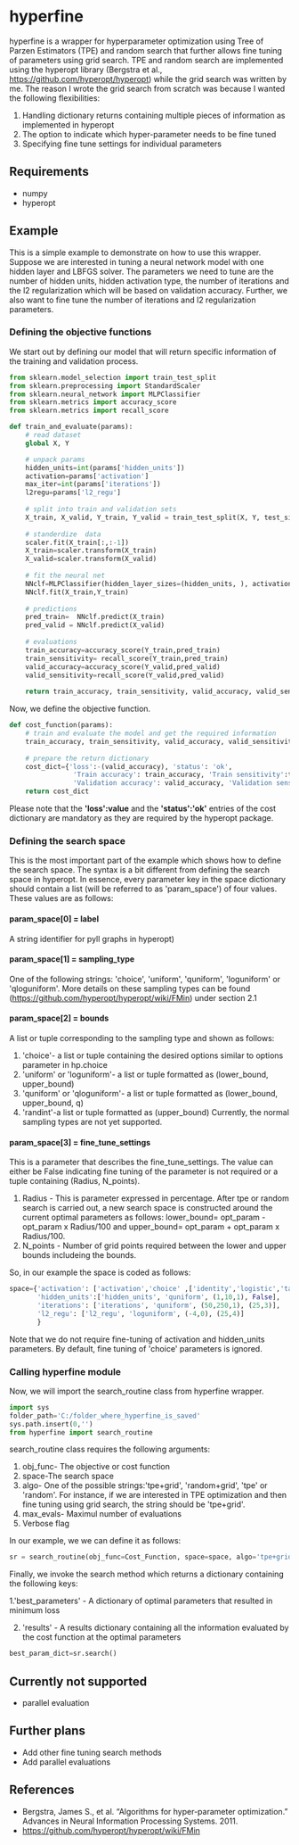 # hyperfine
hyperfine is a wrapper for hyperparameter optimization using Tree of Parzen Estimators (TPE) and random search that further allows fine tuning of parameters using grid search. TPE and random search are implemented using the hyperopt library (Bergstra et al., https://github.com/hyperopt/hyperopt) while the grid search was written by me. The reason I wrote the grid search from scratch was because  I wanted the following flexibilities:
1. Handling dictionary returns containing multiple pieces of information as implemented in hyperopt
2. The option to indicate which hyper-parameter needs to be fine tuned
3. Specifying fine tune settings for individual parameters

## Requirements
- numpy
- hyperopt

## Example
This is a simple example to demonstrate on how to use this wrapper. Suppose we are interested in tuning a neural network model with one hidden layer and LBFGS solver. The parameters we need to tune are the number of hidden units, hidden activation type, the number of iterations and the l2 regularization which will be based on validation accuracy. Further, we also want to fine tune the number of iterations and l2 regularization parameters.

### Defining the objective functions
We start out by defining our model that will return specific information of the training and validation process.
```python
from sklearn.model_selection import train_test_split 
from sklearn.preprocessing import StandardScaler
from sklearn.neural_network import MLPClassifier
from sklearn.metrics import accuracy_score
from sklearn.metrics import recall_score

def train_and_evaluate(params):
    # read dataset
    global X, Y

    # unpack params
    hidden_units=int(params['hidden_units'])
    activation=params['activation']
    max_iter=int(params['iterations'])
    l2regu=params['l2_regu']
    
    # split into train and validation sets
    X_train, X_valid, Y_train, Y_valid = train_test_split(X, Y, test_size=0.2)
    
    # standerdize  data
    scaler.fit(X_train[:,:-1]) 
    X_train=scaler.transform(X_train)
    X_valid=scaler.transform(X_valid)
     
    # fit the neural net
    NNclf=MLPClassifier(hidden_layer_sizes=(hidden_units, ), activation=activation, solver='lbfgs',max_iter = max_iter,alpha=l2regu)
    NNclf.fit(X_train,Y_train) 
    
    # predictions
    pred_train=  NNclf.predict(X_train)
    pred_valid = NNclf.predict(X_valid)
     
    # evaluations
    train_accuracy=accuracy_score(Y_train,pred_train)
    train_sensitivity= recall_score(Y_train,pred_train)
    valid_accuracy=accuracy_score(Y_valid,pred_valid)
    valid_sensitivity=recall_score(Y_valid,pred_valid)
    
    return train_accuracy, train_sensitivity, valid_accuracy, valid_sensitivity
```

Now, we define the objective function.
```python
def cost_function(params):
    # train and evaluate the model and get the required information
    train_accuracy, train_sensitivity, valid_accuracy, valid_sensitivity = train_and_evaluate(params)  
    
    # prepare the return dictionary 
    cost_dict={'loss':-(valid_accuracy), 'status': 'ok',
                'Train accuracy': train_accuracy, 'Train sensitivity':train_sensitivity, 
                'Validation accuracy': valid_accuracy, 'Validation sensitivity': valid_sensitivity}
    return cost_dict
 ```
Please note that the __'loss':value__ and the __'status':'ok'__ entries of the cost dictionary are mandatory as they are required by the hyperopt package.

### Defining the search space
This is the most important part of the example which shows how to define the search space. The syntax is a bit different from defining the search space in hyperopt. In essence, every parameter key in the space dictionary should contain a list (will be referred to as 'param_space') of four values. These values are as follows:

#### param_space[0] = label 
A string identifier for pyll graphs in hyperopt)

#### param_space[1] = sampling_type 
One of the following strings: 'choice', 'uniform', 'quniform', 'loguniform' or 'qloguniform'. More details on these sampling types can be found (https://github.com/hyperopt/hyperopt/wiki/FMin) under section 2.1

#### param_space[2] =  bounds 
A list or tuple corresponding to the sampling type and shown as follows:
1. 'choice'- a list or tuple containing the desired options similar to options parameter in hp.choice
2. 'uniform' or 'loguniform'- a list or tuple formatted as (lower_bound, upper_bound)
3. 'quniform' or 'qloguniform'- a list or tuple formatted as (lower_bound, upper_bound, q)
4. 'randint'-a list or tuple formatted as (upper_bound)
Currently, the normal sampling types are not yet supported.

#### param_space[3] =  fine_tune_settings
This is a parameter that describes the fine_tune_settings. The value can either be False indicating fine tuning of the parameter is not required or a tuple containing (Radius, N_points). 
1. Radius - This is parameter expressed in percentage. After tpe or random search is carried out, a new search space is constructed around the current optimal parameters as follows: lower_bound= opt_param - opt_param x Radius/100 and upper_bound= opt_param + opt_param x Radius/100. 
2. N_points - Number of grid points required between the lower and upper bounds includeing the bounds.

So, in our example the space is coded as follows:
```python
space={'activation': ['activation','choice' ,['identity','logistic','tanh','relu'], False], 
       'hidden_units':['hidden_units', 'quniform', (1,10,1), False],
       'iterations': ['iterations', 'quniform', (50,250,1), (25,3)],
       'l2_regu': ['l2_regu', 'loguniform', (-4,0), (25,4)]
       }
```
Note that we do not require fine-tuning of activation and hidden_units parameters. By default, fine tuning of 'choice' parameters is ignored.

### Calling hyperfine module
Now, we will import the search_routine class from hyperfine wrapper. 
```python
import sys
folder_path='C:/folder_where_hyperfine_is_saved'
sys.path.insert(0,'')
from hyperfine import search_routine
```
search_routine class requires the following arguments:
1. obj_func- The objective or cost function
2. space-The search space
3. algo- One of the possible strings:'tpe+grid', 'random+grid', 'tpe' or 'random'. For instance, if we are interested in TPE optimization  and then fine tuning using grid search, the string should be 'tpe+grid'.
4. max_evals- Maximul number of evaluations
5. Verbose flag

In our example, we we can define it as follows:
```python
sr = search_routine(obj_func=Cost_Function, space=space, algo='tpe+grid', max_evals=1, verbose=1)
```
Finally, we invoke the search method which returns a dictionary containing the following keys:

1.'best_parameters' - A dictionary of optimal parameters that resulted in minimum loss

2. 'results' - A results dictionary containing all the information evaluated by the cost function at the optimal parameters
```python
best_param_dict=sr.search()
```

## Currently not supported
- parallel evaluation

## Further plans
- Add other fine tuning search methods
- Add parallel evaluations

## References
- Bergstra, James S., et al. “Algorithms for hyper-parameter optimization.” Advances in Neural Information Processing Systems. 2011.
- https://github.com/hyperopt/hyperopt/wiki/FMin
